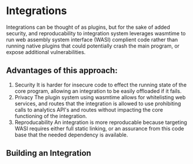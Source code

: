 # Integrations

Integrations can be thought of as plugins, but for the sake of added security, and reproducability to integration system leverages wasmtime to run web assembly system interface (WASI) complient code rather than running native plugins that could potentially crash the main program, or expose additional vulnerabilities.

## Advantages of this approach:
1. Security
It is harder for insecure code to effect the running state of the core program, allowing an integration to be easily offloaded if it fails. 
2. Privacy
The plugin system using wasmtime allows for whitelisting web services, and routes that the integration is allowed to use prohibiting calls to analytics API's and routes without impacting the core functioning of the integration.
3. Reproducability
An integration is more reproducable because targeting WASI requires either full static linking, or an assurance from this code base that the needed dependency is available.

## Building an Integration
